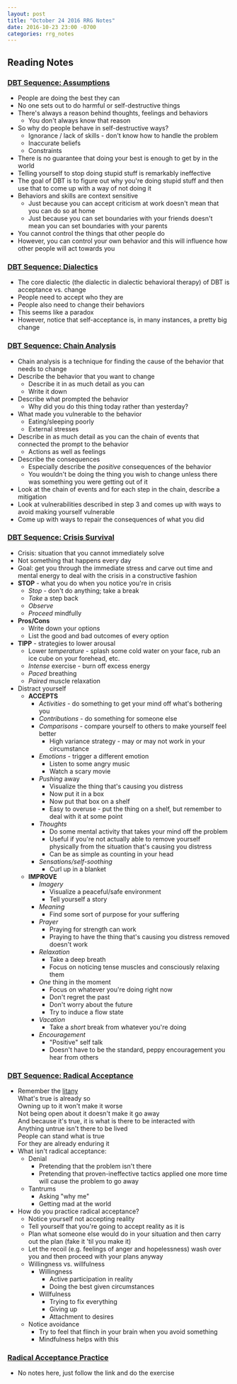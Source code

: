 ```yaml
---
layout: post
title: "October 24 2016 RRG Notes"
date: 2016-10-23 23:00 -0700
categories: rrg_notes
---
```


## Reading Notes

### [DBT Sequence: Assumptions](https://thingofthings.wordpress.com/2015/08/06/dbt-sequence-assumptions/)
- People are doing the best they can
- No one sets out to do harmful or self-destructive things
- There's always a reason behind thoughts, feelings and behaviors
  - You don't always know that reason
- So why do people behave in self-destructive ways?
  - Ignorance / lack of skills - don't know how to handle the problem
  - Inaccurate beliefs
  - Constraints
- There is no guarantee that doing your best is enough to get by in the world
- Telling yourself to stop doing stupid stuff is remarkably ineffective
- The goal of DBT is to figure out why you're doing stupid stuff and then use that to come up with a way of not doing it
- Behaviors and skills are context sensitive
  - Just because you can accept criticism at work doesn't mean that you can do so at home
  - Just because you can set boundaries with your friends doesn't mean you can set boundaries with your parents
- You cannot control the things that other people do
- However, you can control your own behavior and this will influence how other people will act towards you

### [DBT Sequence: Dialectics](https://thingofthings.wordpress.com/2015/08/08/dbt-sequence-dialectics/)
- The core dialectic (the dialectic in dialectic behavioral therapy) of DBT is acceptance vs. change
- People need to accept who they are
- People also need to change their behaviors
- This seems like a paradox
- However, notice that self-acceptance is, in many instances, a pretty big change

### [DBT Sequence: Chain Analysis](https://thingofthings.wordpress.com/2015/09/06/dbt-sequence-chain-analysis/)
- Chain analysis is a technique for finding the cause of the behavior that needs to change
- Describe the behavior that you want to change
  - Describe it in as much detail as you can
  - Write it down
- Describe what prompted the behavior
  - Why did you do this thing today rather than yesterday?
- What made you vulnerable to the behavior
  - Eating/sleeping poorly
  - External stresses
- Describe in as much detail as you can the chain of events that connected the prompt to the behavior
  - Actions as well as feelings
- Describe the consequences
  - Especially describe the *positive* consequences of the behavior
  - You wouldn't be doing the thing you wish to change unless there was something you were getting out of it
- Look at the chain of events and for each step in the chain, describe a mitigation
- Look at vulnerabilities described in step 3 and comes up with ways to avoid making yourself vulnerable
- Come up with ways to repair the consequences of what you did

### [DBT Sequence: Crisis Survival](https://thingofthings.wordpress.com/2015/09/08/dbt-sequence-crisis-survival/)
- Crisis: situation that you cannot immediately solve
- Not something that happens every day
- Goal: get you through the immediate stress and carve out time and mental energy to deal with the crisis in a constructive fashion
- **STOP** - what you do when you notice you're in crisis
  - *Stop* - don't do anything; take a break
  - *Take* a step back
  - *Observe*
  - *Proceed* mindfully
- **Pros/Cons**
  - Write down your options
  - List the good and bad outcomes of every option
- **TIPP** - strategies to lower arousal
  - Lower *temperature* - splash some cold water on your face, rub an ice cube on your forehead, etc.
  - *Intense* exercise - burn off excess energy
  - *Paced* breathing
  - *Paired* muscle relaxation
- Distract yourself
  - **ACCEPTS**
    - *Activities* - do something to get your mind off what's bothering you
    - *Contributions* - do something for someone else
    - *Comparisons* - compare yourself to others to make yourself feel better
      - High variance strategy - may or may not work in your circumstance
    - *Emotions* - trigger a different emotion
      - Listen to some angry music
      - Watch a scary movie
    - *Pushing* away
      - Visualize the thing that's causing you distress
      - Now put it in a box
      - Now put that box on a shelf
      - Easy to overuse - put the thing on a shelf, but remember to deal with it at some point
    - *Thoughts*
      - Do some mental activity that takes your mind off the problem
      - Useful if you're not actually able to remove yourself physically from the situation that's causing you distress
      - Can be as simple as counting in your head
    - *Sensations/self-soothing*
      - Curl up in a blanket
  - **IMPROVE**
    - *Imagery*
      - Visualize a peaceful/safe environment
      - Tell yourself a story
    - *Meaning*
      - Find some sort of purpose for your suffering
    - *Prayer*
      - Praying for strength can work
      - Praying to have the thing that's causing you distress removed doesn't work
    - *Relaxation*
      - Take a deep breath
      - Focus on noticing tense muscles and consciously relaxing them
    - *One* thing in the moment
      - Focus on whatever you're doing right now
      - Don't regret the past
      - Don't worry about the future
      - Try to induce a flow state
    - *Vacation* 
      - Take a *short* break from whatever you're doing
    - *Encouragement*
      - "Positive" self talk
      - Doesn't have to be the standard, peppy encouragement you hear from others

### [DBT Sequence: Radical Acceptance](https://thingofthings.wordpress.com/2015/09/15/dbt-sequence-radical-acceptance/)
- Remember the [litany](https://wiki.lesswrong.com/wiki/Litany_of_Gendlin)<br />
  What's true is already so<br />
  Owning up to it won't make it worse<br />
  Not being open about it doesn't make it go away<br />
  And because it's true, it is what is there to be interacted with<br />
  Anything untrue isn't there to be lived<br />
  People can stand what is true<br />
  For they are already enduring it<br />
- What isn't radical acceptance:
  - Denial
    - Pretending that the problem isn't there
    - Pretending that proven-ineffective tactics applied one more time will cause the problem to go away
  - Tantrums
    - Asking "why me"
    - Getting mad at the world
- How do you practice radical acceptance?
  - Notice yourself not accepting reality
  - Tell yourself that you're going to accept reality as it is
  - Plan what someone else would do in your situation and then carry out the plan (fake it 'til you make it)
  - Let the recoil (e.g. feelings of anger and hopelessness) wash over you and then proceed with your plans anyway
  - Willingness vs. willfulness
    - Willingness
      - Active participation in reality
      - Doing the best given circumstances
    - Willfulness
      - Trying to fix everything
      - Giving up
      - Attachment to desires
  - Notice avoidance
    - Try to feel that flinch in your brain when you avoid something
    - Mindfulness helps with this

### [Radical Acceptance Practice](https://thingofthings.wordpress.com/2015/10/15/radical-acceptance-practice/)
- No notes here, just follow the link and do the exercise